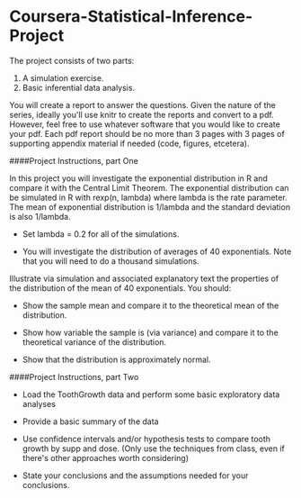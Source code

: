 # Coursera-Statistical-Inference-Project

The project consists of two parts:

1. A simulation exercise.
2. Basic inferential data analysis.

You will create a report to answer the questions. Given the nature of the series, ideally you'll use knitr to create the reports and convert to a pdf. However, feel free to use whatever software that you would like to create your pdf.
Each pdf report should be no more than 3 pages with 3 pages of supporting appendix material if needed (code, figures, etcetera).



####Project Instructions, part One

In this project you will investigate the exponential distribution in R and compare it with the Central Limit Theorem. The exponential distribution can be simulated in R with rexp(n, lambda) where lambda is the rate parameter. The mean of exponential distribution is 1/lambda and the standard deviation is also 1/lambda.

* Set lambda = 0.2 for all of the simulations.

* You will investigate the distribution of averages of 40 exponentials. Note that you will need to do a thousand simulations.

Illustrate via simulation and associated explanatory text the properties of the distribution of the mean of 40 exponentials. You should:


* Show the sample mean and compare it to the theoretical mean of the distribution.

* Show how variable the sample is (via variance) and compare it to the theoretical variance of the distribution.

* Show that the distribution is approximately normal.



####Project Instructions, part Two

* Load the ToothGrowth data and perform some basic exploratory data analyses

* Provide a basic summary of the data

* Use confidence intervals and/or hypothesis tests to compare tooth growth by supp and dose. (Only use the techniques from class, even if there's other approaches worth considering)

* State your conclusions and the assumptions needed for your conclusions.
